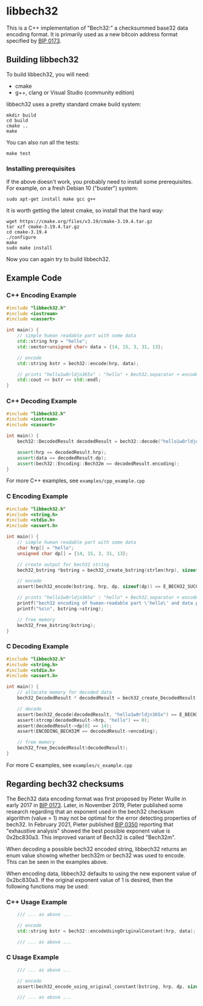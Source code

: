 # libbech32

This is a C++ implementation of "Bech32:" a checksummed base32 data
encoding format. It is primarily used as a new bitcoin address format
specified by [BIP 0173](https://github.com/bitcoin/bips/blob/master/bip-0173.mediawiki). 

## Building libbech32

To build libbech32, you will need:

* cmake
* g++, clang or Visual Studio (community edition)

libbech32 uses a pretty standard cmake build system:

```
mkdir build
cd build
cmake ..
make
```

You can also run all the tests:

```
make test
```

### Installing prerequisites

If the above doesn't work, you probably need to install some
prerequisites. For example, on a fresh Debian 10 ("buster") system:

```
sudo apt-get install make gcc g++
```

It is worth getting the latest cmake, so install that the hard way:

```
wget https://cmake.org/files/v3.19/cmake-3.19.4.tar.gz
tar xzf cmake-3.19.4.tar.gz
cd cmake-3.19.4
./configure
make 
sudo make install
```

Now you can again try to build libbech32.

## Example Code

### C++ Encoding Example

```cpp
#include "libbech32.h"
#include <iostream>
#include <cassert>

int main() {
    // simple human readable part with some data
    std::string hrp = "hello";
    std::vector<unsigned char> data = {14, 15, 3, 31, 13};

    // encode
    std::string bstr = bech32::encode(hrp, data);

    // prints "hello1w0rldjn365x" : "hello" + Bech32.separator + encoded data + 6 char checksum
    std::cout << bstr << std::endl;
}
```

### C++ Decoding Example

```cpp
#include "libbech32.h"
#include <iostream>
#include <cassert>

int main() {
    bech32::DecodedResult decodedResult = bech32::decode("hello1w0rldjn365x");

    assert(hrp == decodedResult.hrp);
    assert(data == decodedResult.dp);
    assert(bech32::Encoding::Bech32m == decodedResult.encoding);
}
```

For more C++ examples, see `examples/cpp_example.cpp`

### C Encoding Example

```C
#include "libbech32.h"
#include <string.h>
#include <stdio.h>
#include <assert.h>

int main() {
    // simple human readable part with some data
    char hrp[] = "hello";
    unsigned char dp[] = {14, 15, 3, 31, 13};

    // create output for bech32 string
    bech32_bstring *bstring = bech32_create_bstring(strlen(hrp), sizeof(dp));

    // encode
    assert(bech32_encode(bstring, hrp, dp, sizeof(dp)) == E_BECH32_SUCCESS);

    // prints "hello1w0rldjn365x" : "hello" + Bech32.separator + encoded data + 6 char checksum
    printf("bech32 encoding of human-readable part \'hello\' and data part \'[14, 15, 3, 31, 13]\' is:\n");
    printf("%s\n", bstring->string);

    // free memory
    bech32_free_bstring(bstring);
}
```

### C Decoding Example

```C
#include "libbech32.h"
#include <string.h>
#include <stdio.h>
#include <assert.h>

int main() {
    // allocate memory for decoded data
    bech32_DecodedResult * decodedResult = bech32_create_DecodedResult("hello1w0rldjn365x");

    // decode
    assert(bech32_decode(decodedResult, "hello1w0rldjn365x") == E_BECH32_SUCCESS);
    assert(strcmp(decodedResult->hrp, "hello") == 0);
    assert(decodedResult->dp[0] == 14);
    assert(ENCODING_BECH32M == decodedResult->encoding);

    // free memory
    bech32_free_DecodedResult(decodedResult);
}
```

For more C examples, see `examples/c_example.cpp`


## Regarding bech32 checksums

The Bech32 data encoding format was first proposed by Pieter Wuille in early 2017 in
[BIP 0173](https://github.com/bitcoin/bips/blob/master/bip-0173.mediawiki). Later, in November 2019, Pieter published
some research regarding that an exponent used in the bech32 checksum algorithm (value = 1) may not be
optimal for the error detecting properties of bech32. In February 2021, Pieter published
[BIP 0350](https://github.com/bitcoin/bips/blob/master/bip-0350.mediawiki) reporting that "exhaustive analysis" showed the best possible exponent value is
0x2bc830a3. This improved variant of Bech32 is called "Bech32m".

When decoding a possible bech32 encoded string, libbech32 returns an enum value showing whether bech32m or bech32
was used to encode. This can be seen in the examples above.

When encoding data, libbech32 defaults to using the new exponent value of 0x2bc830a3. If the original exponent value
of 1 is desired, then the following functions may be used:

### C++ Usage Example

```cpp
    /// ... as above ...

    // encode
    std::string bstr = bech32::encodeUsingOriginalConstant(hrp, data);

    /// ... as above ...
```

### C Usage Example

```C
    /// ... as above ...

    // encode
    assert(bech32_encode_using_original_constant(bstring, hrp, dp, sizeof(dp)) == E_BECH32_SUCCESS);

    /// ... as above ...
```
